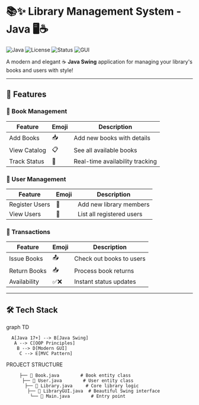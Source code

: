 # 📚✨ Library Management System - Java 🖥️☕

![Java](https://img.shields.io/badge/Java-23%2B-orange?logo=java)
![License](https://img.shields.io/badge/License-MIT-blue)
![Status](https://img.shields.io/badge/Status-Stable-brightgreen)
![GUI](https://img.shields.io/badge/GUI-Java%20Swing-yellowgreen)

A modern and elegant ☕ **Java Swing** application for managing your library's books and users with style!  


---

## 🌟 Features

### 📖 Book Management
| Feature | Emoji | Description |
|---------|-------|-------------|
| Add Books | 📥 | Add new books with details |
| View Catalog | 📋 | See all available books |
| Track Status | 🔄 | Real-time availability tracking |

### 👥 User Management
| Feature | Emoji | Description |
|---------|-------|-------------|
| Register Users | 👤 | Add new library members |
| View Users | 👥 | List all registered users |

### 🔄 Transactions
| Feature | Emoji | Description |
|---------|-------|-------------|
| Issue Books | 📤 | Check out books to users |
| Return Books | 📥 | Process book returns |
| Availability | ✅❌ | Instant status updates |

---

## 🛠️ Tech Stack

graph TD

      A[Java 17+] --> B[Java Swing]
       A --> C[OOP Principles]
        B --> D[Modern GUI]
         C --> E[MVC Pattern]

PROJECT STRUCTURE

         ├── 📄 Book.java        # Book entity class
          ├── 📄 User.java        # User entity class
           ├── 📄 Library.java     # Core library logic
            ├── 📄 LibraryGUI.java  # Beautiful Swing interface
             └── 📄 Main.java        # Entry point

